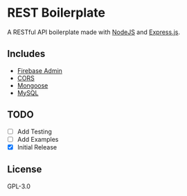 # REST Boilerplate

A RESTful API boilerplate made with [NodeJS](https://nodejs.org/) and [Express.js](https://github.com/expressjs/express).

## Includes

- [Firebase Admin](https://firebase.google.com/docs/admin/setup)
- [CORS](https://github.com/expressjs/cors)
- [Mongoose](http://mongoosejs.com/docs/guide.html)
- [MySQL](https://github.com/mysqljs/mysql)

## TODO

- [ ] Add Testing
- [ ] Add Examples
- [x] Initial Release

## License

 GPL-3.0